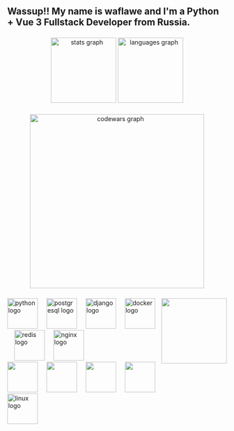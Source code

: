 <h2 align="left">Wassup!! My name is waflawe and I'm a Python + Vue 3 Fullstack Developer from Russia.</h2>

###

<div align="center">
  <img src="https://github-readme-stats.vercel.app/api?username=waflawe&show_icons=true&theme=synthwave" height="150" alt="stats graph"/>
  <img src="https://github-readme-stats.vercel.app/api/top-langs?username=waflawe&locale=en&hide_title=false&layout=compact&card_width=320&langs_count=5&theme=synthwave&hide_border=false" height="150" alt="languages graph"  />
</div>

###

<div align="center">
  <img src="https://codewars-stats-ignacio-cuadra.vercel.app/?username=troubleifyouhide&theme=dracula" width="400" alt="codewars graph"/>
</div>

###

<img align="right" height="150" src="https://c.tenor.com/9JQLsLL218cAAAAC/tenor.gif">

###

<div align="left">
  <img src="https://cdn.jsdelivr.net/gh/devicons/devicon/icons/python/python-original.svg" height="70" alt="python logo"  />
  <img width="12" />
  <img src="https://cdn.jsdelivr.net/gh/devicons/devicon/icons/postgresql/postgresql-original.svg" height="70" alt="postgresql logo"  />
  <img width="12" />
  <img src="https://cdn.jsdelivr.net/gh/devicons/devicon/icons/django/django-plain.svg" height="70" alt="django logo"  />
  <img width="12" />
  <img src="https://cdn.jsdelivr.net/gh/devicons/devicon/icons/docker/docker-original.svg" height="70" alt="docker logo"  />
  <img width="12" />
  <img src="https://cdn.jsdelivr.net/gh/devicons/devicon/icons/redis/redis-original.svg" height="70" alt="redis logo"  />
  <img width="12" />
  <img src="https://cdn.jsdelivr.net/gh/devicons/devicon/icons/nginx/nginx-original.svg" height="70" alt="nginx logo"  />
</div>
<div align="left">
  <img src="https://cdn.jsdelivr.net/gh/devicons/devicon@latest/icons/javascript/javascript-original.svg" height="70" />
  <img width="12" />
  <img src="https://cdn.jsdelivr.net/gh/devicons/devicon@latest/icons/vitejs/vitejs-original.svg" height="70" />        
  <img width="12" />
  <img src="https://cdn.jsdelivr.net/gh/devicons/devicon@latest/icons/vuejs/vuejs-original.svg" height="70" />
  <img width="12" />
  <img src="https://cdn.jsdelivr.net/gh/devicons/devicon@latest/icons/sass/sass-original.svg" height="70" />
</div>
<div align="left">
  <img src="https://cdn.jsdelivr.net/gh/devicons/devicon/icons/linux/linux-original.svg" height="70" alt="linux logo"  />
</div>

###
